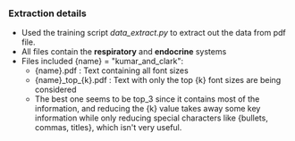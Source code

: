 ### Extraction details
- Used the training script *data_extract.py* to extract out the data from pdf file.
- All files contain the **respiratory** and **endocrine** systems
- Files included {name} = "kumar_and_clark":
    - {name}.pdf : Text containing all font sizes
    - {name}\_top\_{k}.pdf : Text with only the top {k} font sizes are being considered
    - The best one seems to be top_3 since it contains most of the information, and reducing the {k} value takes away some key information while only reducing special characters like {bullets, commas, titles}, which isn't very useful.